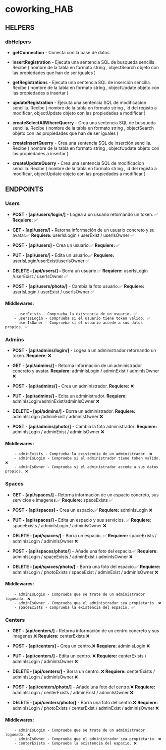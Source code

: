 # coworking_HAB

## HELPERS

### dbHelpers


-   **getConnection** - Conecta con la base de datos.
-   **insertRegistration** - Ejecuta una sentencia SQL de busqueda sencilla.
        Recibe ( nombre de la tabla en formato string , objectSearch objeto con las propiedades que han de ser iguales )
-   **getRegistrations** - Ejecuta una sentencia SQL de inserción sencilla.
        Recibe ( nombre de la tabla en formato string , objectUpdate objeto con las propiedades a insertar )
-   **updateRegistration** - Ejecuta una sentencia SQL de modificacion sencilla.
        Recibe ( nombre de la tabla en formato string , id del registo a modificar, objectUpdate objeto con las propiedades a modificar ) 


-   **createSelectAllWhereQuerry** - Crea una sentencia SQL de busqueda sencilla.
        Recibe ( nombre de la tabla en formato string , objectSearch objeto con las propiedades que han de ser iguales )
-   **createInsertQuerry** - Crea una sentencia SQL de inserción sencilla.
        Recibe ( nombre de la tabla en formato string , objectUpdate objeto con las propiedades a insertar )
-   **createUpdateQuerry** - Crea una sentencia SQL de modificacion sencilla.
        Recibe ( nombre de la tabla en formato string , id del registo a modificar, objectUpdate objeto con las propiedades a modificar ) 

## ENDPOINTS

### Users
-   **POST - [api/users/login/]** - Logea a un usuario retornando un token. ✅
        **Requiere:** ✅
-   **GET - [api/users/] -** Retorna información de un usuario concreto y su avatar.✅
        **Requiere:** userIsLogin / userExist / userIsOwner ✅
-   **POST - [api/users] -** Crea un usuario.✅
        **Requiere:** ✅
-   **PUT - [api/users/] -** Edita un usuario.✅
        **Requiere:** userIsLogin/userExist/userIsOwner ✅
-   **DELETE - [api/users/] -** Borra un usuario.✅
        **Requiere:** userIsLogin /userExist / userIsOwner ✅

-   **POST - [api/users/photo/]** - Cambia la foto usuario.✅
        **Requiere:** userIsLogin / userExist / userIsOwner ✅

####     Middlewares:
        - userExists - Comprueba la existencia de un usuario. ✅
        - userIsLogin - Comprueba si el usuario tiene token valido. ✅
        - userIsOwner - Comprueba si el usuario accede a sus datos propios. ✅


### Admins
-   **POST - [api/admins/login/]** - Logea a un administrador retornando un token. 
        **Requiere:** ❌
-   **GET - [api/admins/] -** Retorna información de un administrador concreto y avatar.
        **Requiere:** adminIsLogin / adminExist / adminIsOwner ❌ 
-   **POST - [api/admins/] -** Crea un administrador.
        **Requiere:** ❌
-   **PUT - [api/admins/] -** Edita un administrador.
        **Requiere:** adminIsLogin/adminExist/adminIsOwner ❌
-   **DELETE - [api/admins/] -** Borra un administrador.
        **Requiere:** adminIsLogin /adminExist / adminIsOwner ❌

-   **POST - [api/admins/photo/]** - Cambia la foto administrador.
        **Requiere:** adminIsLogin / adminExist / adminIsOwner ❌

####     Middlewares:
        - adminExists - Comprueba la existencia de un administrador. ❌
        - adminIsLogin - Comprueba si el administrador tiene token valido. ❌
        - adminIsOwner - Comprueba si el administrador accede a sus datos propios. ❌

### Spaces

-   **GET - [api/spaces/] -** Retorna información de un espacio concreto, sus servicios e imagenes.✅
        **Requiere:** spaceExists ✅
-   **POST - [api/spaces] -** Crea un espacio.✅
        **Requiere:** adminIsLogin  ❌
-   **PUT - [api/spaces/] -** Edita un espacio y sus servicios. ✅
        **Requiere:** spaceExists / adminIsLogin / adminIsOwner ❌
-   **DELETE - [api/spaces/] -** Borra un espacio. ✅
        **Requiere:** spaceExists / adminIsLogin / adminIsOwner ❌

-   **POST - [api/spaces/photo/]** - Añade una foto del espacio.✅
        **Requiere:** adminIsLogin / spaceExists / adminExist / adminIsOwner ❌
-   **DELETE - [api/spaces/photo/]** - Borra una foto del espacio.✅
        **Requiere:** adminIsLogin / photoExists / spaceExist / adminExist / adminIsOwner ❌


####    Middlewares:
        - adminIsLogin - Comprueba que se trate de un administrador logueado. ❌
        - adminIsOwner - Comprueba que el administrador sea propietario. ❌
        - spaceExists - Comprueba la existencia del espacio. ✅

### Centers

-   **GET - [api/centers/] -** Retorna información de un centro concreto y sus imagenes.❌
        **Requiere:** centerExists ❌
-   **POST - [api/centers] -** Crea un centro.❌
        **Requiere:** adminIsLogin  ❌
-   **PUT - [api/centers/] -** Edita un centro. ❌
        **Requiere:** centerExists / adminIsLogin / adminIsOwner ❌
-   **DELETE - [api/centers/] -** Borra un centro. ❌
        **Requiere:** centerExists / adminIsLogin / adminIsOwner ❌

-   **POST - [api/centers/photo/]** - Añade una foto del centro.❌
        **Requiere:** adminIsLogin / centerExists / adminExist / adminIsOwner ❌
-   **DELETE - [api/centers/photo/]** - Borra una foto del centro.❌
        **Requiere:** adminIsLogin / photoExists / centerExist / adminExist / adminIsOwner ❌

####    Middlewares:
        - adminIsLogin - Comprueba que se trate de un administrador logueado. ❌
        - adminIsOwner - Comprueba que el administrador sea propietario. ❌
        - centerExists - Comprueba la existencia del espacio. ❌
        

